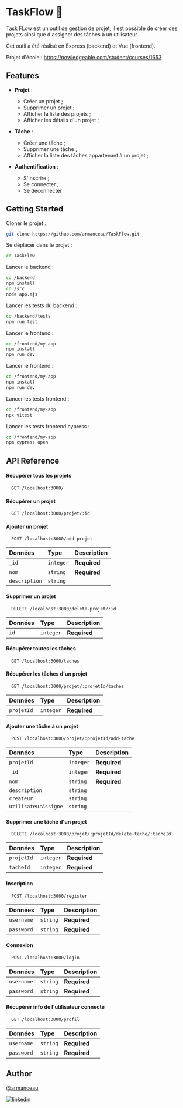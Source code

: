 
# TaskFlow 📌

Task FLow est un outil de gestion de projet, il est possible de créer des projets ainsi que d'assigner des tâches à un utilisateur.

Cet outil a été réalisé en Express (backend) et Vue (frontend).

Projet d'école :  https://nowledgeable.com/student/courses/1653

## Features

- __Projet__ : 
    - Créer un projet ;
    - Supprimer un projet ; 
    - Afficher la liste des projets ; 
    - Afficher les détails d'un projet ;

- __Tâche__ : 
    - Créer une tâche ;
    - Supprimer une tâche ; 
    - Afficher la liste des tâches appartenant à un projet ; 

- __Authentification__ : 
    - S'inscrire ;
    - Se connecter ;
    - Se déconnecter

## Getting Started

Cloner le projet : 
```bash
git clone https://github.com/armanceau/TaskFlow.git
```

Se déplacer dans le projet : 
```bash
cd TaskFlow
```

Lancer le backend : 
```bash
cd /backend
npm install
cd /src 
node app.mjs
```

Lancer les tests du backend : 
```bash
cd /backend/tests 
npm run test
```

Lancer le frontend : 
```bash
cd /frontend/my-app 
npm install
npm run dev
```

Lancer le frontend : 
```bash
cd /frontend/my-app 
npm install
npm run dev
```

Lancer les tests frontend : 
```bash
cd /frontend/my-app 
npx vitest
```

Lancer les tests frontend cypress : 
```bash
cd /frontend/my-app 
npm cypress open
```


## API Reference

#### Récupérer tous les projets

```http
  GET /localhost:3000/
```

#### Récupérer un projet

```http
  GET /localhost:3000/projet/:id
```

#### Ajouter un projet

```http
  POST /localhost:3000/add-projet
```

| Données | Type     | Description                |
| :-------- | :------- | :------------------------- |
| `_id` | `integer` | **Required** |
| `nom` | `string` | **Required** |
| `description` | `string` |  |

#### Supprimer un projet

```http
  DELETE /localhost:3000/delete-projet/:id
```

| Données | Type     | Description                |
| :-------- | :------- | :------------------------- |
| `id` | `integer` | **Required** |


#### Récupérer toutes les tâches

```http
  GET /localhost:3000/taches
```

#### Récupérer les tâches d'un projet

```http
  GET /localhost:3000/projet/:projetId/taches
```
| Données | Type     | Description                |
| :-------- | :------- | :------------------------- |
| `projetId` | `integer` | **Required** |

#### Ajouter une tâche à un projet

```http
  POST /localhost:3000/projet/:projetId/add-tache
```
| Données | Type     | Description                |
| :-------- | :------- | :------------------------- |
| `projetId` | `integer` | **Required** |
| `_id` | `integer` | **Required** |
| `nom` | `string` | **Required** |
| `description` | `string` |  |
| `createur` | `string` |  |
| `utilisateurAssigne` | `string` |  |

#### Supprimer une tâche d'un projet

```http
  DELETE /localhost:3000/projet/:projetId/delete-tache/:tacheId
```
| Données | Type     | Description                |
| :-------- | :------- | :------------------------- |
| `projetId` | `integer` | **Required** |
| `tacheId` | `integer` | **Required** |

#### Inscription

```http
  POST /localhost:3000/register
```
| Données | Type     | Description                |
| :-------- | :------- | :------------------------- |
| `username` | `string` | **Required** |
| `password` | `string` | **Required** |

#### Connexion

```http
  POST /localhost:3000/login
```
| Données | Type     | Description                |
| :-------- | :------- | :------------------------- |
| `username` | `string` | **Required** |
| `password` | `string` | **Required** |

#### Récupérer info de l'utilisateur connecté

```http
  GET /localhost:3000/profil
```
| Données | Type     | Description                |
| :-------- | :------- | :------------------------- |
| `username` | `string` | **Required** |
| `password` | `string` | **Required** |

## Author

[@armanceau](https://www.github.com/armanceau)

[![linkedin](https://img.shields.io/badge/linkedin-0A66C2?style=for-the-badge&logo=linkedin&logoColor=white)](https://www.linkedin.com/in/arthur-manceau/)

